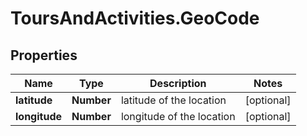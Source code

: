 # ToursAndActivities.GeoCode

## Properties

Name | Type | Description | Notes
------------ | ------------- | ------------- | -------------
**latitude** | **Number** | latitude of the location | [optional] 
**longitude** | **Number** | longitude of the location | [optional] 


